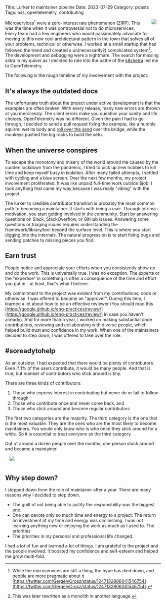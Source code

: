 Title: Lurker to maintainer pipeline
Date: 2023-07-29
Category: poasts
Tags: oss, opentelemetry, contributing

<img src="{static}/images/opentelemetry-horizontal-color.png" style="float: right; max-width: 40%; max-height: 300px; height: auto; padding: 0 1em 1em" />

Microservices[^1] were a zero-interest rate phenomenon ([ZIRP](https://en.wikipedia.org/wiki/Zero_interest-rate_policy)). This was the time when it was controversial not to do microservices. Every team had a few engineers who would passionately advocate for moving to this new cool architectural pattern in the town that solves all of your problems, technical or otherwise. I worked at a small startup that had followed the trend and created a un(necessarily?) complicated system[^2]. The development and debugging were a nightmare. The search for missing astra in my quiver as I decided to ride into the battle of the [k8shetra](https://en.wikipedia.org/wiki/Kurukshetra_War) led me to OpenTelemetry.

The following is the rough timeline of my involvement with the project:

## It's always the outdated docs

The unfortunate truth about the project under active development is that the examples are often broken. With every release, many new errors are thrown at you mercilessly. The silent errors make you question your sanity and life choices. OpenTelemetry was no different. Given the pain I had to go through, I decided to send a pull request fixing the example, like a humble squirrel wet its body and [roll over the sand](https://youtu.be/gKcOjnDJfzk?t=4171) over the bridge, while the monkeys pushed the big rocks to build the setu.

## When the universe conspires

To escape the monotony and misery of the world around me caused by the sudden lockdown from the pandemic, I tried to pick up new hobbies to kill time and keep myself busy in isolation. After many failed attempts, I settled with cycling and a blue screen. Over the next few months, my project involvement proliferated. It was like unpaid full-time work outside $job; I took anything that came my way because I was really "vibing" with the project.

The lurker to credible contributor transition is probably the most common path to becoming a maintainer. It starts with being a user. Through intrinsic motivation, you start getting involved in the community. Start by answering questions on Slack, StackOverflow, or GitHub issues. Answering some questions or triaging issues requires understanding the framework/library/tool beyond the surface level. This is where you start digging into the internals. The natural progression is to start fixing bugs and sending patches to missing pieces you find.

## Earn trust

People notice and appreciate your efforts when you consistently show up and do the work. This is universally true. I was no exception. The experts or the "expertise" in something is often a consequence of the time and effort you put in - at least, that's what I believe. 

My commitment to the project was evident from my contributions, code or otherwise. I was offered to become an "approver". During this time, I learned a lot about how to be an effective reviewer (You should read this [https://google.github.io/eng-practices/review/](https://google.github.io/eng-practices/review/) in case you haven't already). And for more than a year, I worked on making substantial code contributions, reviewing and collaborating with diverse people, which helped build trust and confidence in my work. When one of the maintainers decided to step down, I was offered to take over the role.

## #soreadytohelp

As an outsider, I had expected that there would be plenty of contributors. Even if 1% of the users contribute, it would be many people. And that is true, but number of contributors who stick around is tiny.

There are three kinds of contributors: 

1. Those who express interest in contributing but never do or fail to follow through 
2. Those who contribute once and never come back, and 
3. Those who stick around and become regular contributors

The first two categories are the majority. The third category is the one that is the most valuable. They are the ones who are the most likely to become maintainers. You would only know who is who once they stick around for a while. So it is essential to treat everyone as the third category.

Out of around a dozen people over the months, one person stuck around and became a maintainer.

<img src="{static}/images/shalev_maintainer.png" style="float: middle; max-width: 80%; max-height: 1200px; height: auto; padding: 0 1em 1em" />

## Why step down?

I stepped down from the role of maintainer after a year. There are many reasons why I decided to step down.

- The guilt of not being able to justify the responsibility was the biggest one. 
- One can devote only so much time and energy to a project. The return on investment of my time and energy was diminishing. I was not learning anything new or enjoying the work as much as I used to. The priorities
- The priorities in my personal and professional life changed.


I had a lot of fun and learned a lot of things. I am grateful to the project and the people involved. It boosted my confidence and self-esteem and helped me grow multi-fold.

[^1]: While the microservices are still a thing, the hype has died down, and people are more pragmatic about it [https://twitter.com/GergelyOrosz/status/1247132806041546754](https://twitter.com/GergelyOrosz/status/1247132806041546754).

[^2]: This was later rewritten as a monolith in another language.

